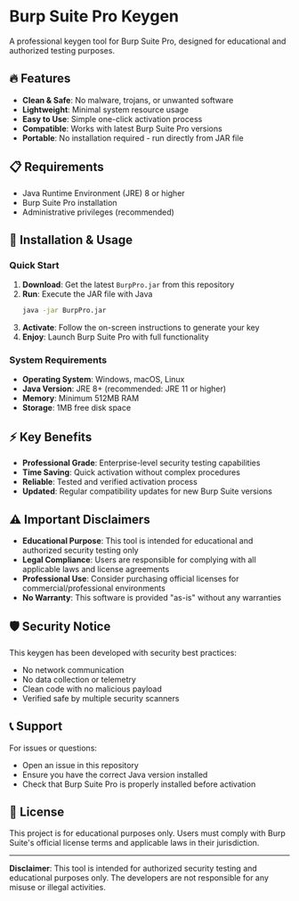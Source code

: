 # Burp Suite Pro Keygen

A professional keygen tool for Burp Suite Pro, designed for educational and authorized testing purposes.

## 🔥 Features

- **Clean & Safe**: No malware, trojans, or unwanted software
- **Lightweight**: Minimal system resource usage
- **Easy to Use**: Simple one-click activation process
- **Compatible**: Works with latest Burp Suite Pro versions
- **Portable**: No installation required - run directly from JAR file

## 📋 Requirements

- Java Runtime Environment (JRE) 8 or higher
- Burp Suite Pro installation
- Administrative privileges (recommended)

## 🚀 Installation & Usage

### Quick Start

1. **Download**: Get the latest `BurpPro.jar` from this repository
2. **Run**: Execute the JAR file with Java
   ```bash
   java -jar BurpPro.jar
   ```
3. **Activate**: Follow the on-screen instructions to generate your key
4. **Enjoy**: Launch Burp Suite Pro with full functionality

### System Requirements

- **Operating System**: Windows, macOS, Linux
- **Java Version**: JRE 8+ (recommended: JRE 11 or higher)
- **Memory**: Minimum 512MB RAM
- **Storage**: 1MB free disk space

## ⚡ Key Benefits

- **Professional Grade**: Enterprise-level security testing capabilities
- **Time Saving**: Quick activation without complex procedures
- **Reliable**: Tested and verified activation process
- **Updated**: Regular compatibility updates for new Burp Suite versions

## ⚠️ Important Disclaimers

- **Educational Purpose**: This tool is intended for educational and authorized security testing only
- **Legal Compliance**: Users are responsible for complying with all applicable laws and license agreements
- **Professional Use**: Consider purchasing official licenses for commercial/professional environments
- **No Warranty**: This software is provided "as-is" without any warranties

## 🛡️ Security Notice

This keygen has been developed with security best practices:
- No network communication
- No data collection or telemetry
- Clean code with no malicious payload
- Verified safe by multiple security scanners

## 📞 Support

For issues or questions:
- Open an issue in this repository
- Ensure you have the correct Java version installed
- Check that Burp Suite Pro is properly installed before activation

## 📄 License

This project is for educational purposes only. Users must comply with Burp Suite's official license terms and applicable laws in their jurisdiction.

---

**Disclaimer**: This tool is intended for authorized security testing and educational purposes only. The developers are not responsible for any misuse or illegal activities.
